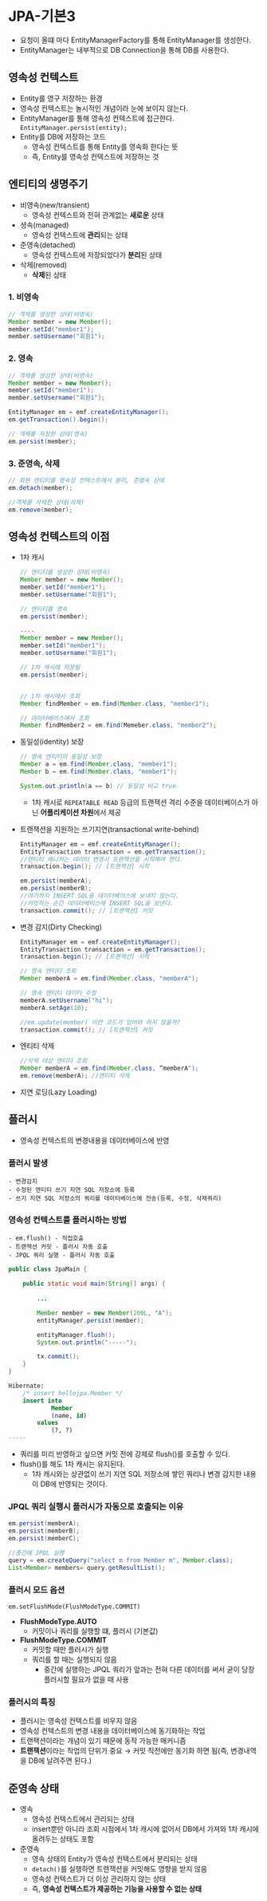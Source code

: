 # JPA-기본3

- 요청이 올떄 마다 EntityManagerFactory를 통해 EntityManager를 생성한다.
- EntityManager는 내부적으로 DB Connection을 통해 DB를 사용한다.


## 영속성 컨텍스트

- Entity를 영구 저장하는 환경
- 영속성 컨텍스트는 놀시적인 개념이라 눈에 보이지 않는다.
- EntityManager를 통해 영속성 컨텍스트에 접근한다.
`EntityManager.persist(entity);`
- Entity를 DB에 저장하는 코드
    - 영속성 컨텍스트를 통해 Entity를 영속화 한다는 뜻
    - 즉, Entity를 영속성 컨텍스트에 저장하는 것

## 엔티티의 생명주기

- 비영속(new/transient)
    - 영속성 컨텍스트와 전혀 관계없는 **새로운** 상태
- 셩속(managed)
    - 영속성 컨텍스트에 **관리**되는 상태
- 준영속(detached)
    - 영속성 컨텍스트에 저장되었다가 **분리**된 상태
- 삭제(removed)
    - **삭제**된 상태

### 1. 비영속
```java
// 객체를 생성한 상태(비영속)
Member member = new Member();
member.setId("member1");
member.setUsername("회원1");
```

### 2. 영속
```java
// 객체를 생성한 상태(비영속)
Member member = new Member();
member.setId("member1");
member.setUsername("회원1");

EntityManager em = emf.createEntityManager();
em.getTransaction().begin();

// 객체를 저장한 상태(영속)
em.persist(member);
```

### 3. 준영속, 삭제

```java
// 회원 엔티티를 영속성 컨텍스트에서 분리, 준영속 상태
em.detach(member);
```

```java
//객체를 삭제한 상태(삭제)
em.remove(member);
```

## 영속성 컨텍스트의 이점

- 1차 캐시
    ```java
    // 엔티티를 생성한 상태(비영속)
    Member member = new Member();
    member.setId("member1");
    member.setUsername("회원1");

    // 엔티티를 영속
    em.persist(member);

    ---- 
    Member member = new Member();
    member.setId("member1");
    member.setUsername("회원1");

    // 1차 캐시에 저장됨
    em.persist(member);
    

    // 1차 캐시에서 조회
    Member findMember = em.find(Member.class, "member1");

    // 데이터베이스에서 조회
    Member findMember2 = em.find(Memeber.class, "member2");
    ```
- 동일성(identity) 보장
    ```java
    // 영속 엔티티의 동일성 보장
    Member a = em.find(Member.class, "member1");
    Member b = em.find(Member.class, "member1");

    System.out.println(a == b) // 동일성 비교 true
    ```
    - 1차 캐시로 `REPEATABLE READ` 등급의 트랜잭션 격리 수준을 데이터베이스가 아닌 **어플리케이션 차원**에서 제공
    
- 트랜잭션을 지원하는 쓰기지연(transactional write-behind)
    ```java
    EntityManager em = emf.createEntityManager();
    EntityTransaction transaction = em.getTransaction();
    //엔티티 매니저는 데이터 변경시 트랜잭션을 시작해야 한다.
    transaction.begin(); // [트랜잭션] 시작

    em.persist(memberA);
    em.persist(memberB);
    //여기까지 INSERT SQL을 데이터베이스에 보내지 않는다.
    //커밋하는 순간 데이터베이스에 INSERT SQL을 보낸다.
    transaction.commit(); // [트랜잭션] 커밋
    ```
- 변경 감지(Dirty Checking) 
    ```java
    EntityManager em = emf.createEntityManager();
    EntityTransaction transaction = em.getTransaction();
    transaction.begin(); // [트랜잭션] 시작

    // 영속 엔티티 조회
    Member memberA = em.find(Member.class, "memberA");

    // 영속 엔티티 데이터 수정
    memberA.setUsername("hi");
    memberA.setAge(10);

    //em.update(member) 이런 코드가 있어야 하지 않을까?
    transaction.commit(); // [트랜잭션] 커밋
    ```
- 엔티티 삭제
    ```java
    //삭제 대상 엔티티 조회
    Member memberA = em.find(Member.class, “memberA");
    em.remove(memberA); //엔티티 삭제
    ```
- 지연 로딩(Lazy Loading)

## 플러시
- 영속성 컨텍스트의 변경내용을 데이터베이스에 반영

### 플러시 발생
    - 변경감지
    - 수정된 엔티티 쓰기 지연 SQL 저장소에 등록
    - 쓰기 지연 SQL 저장소의 쿼리를 데이터베이스에 전송(등록, 수정, 삭제쿼리)

### 영속성 컨텍스트를 플러시하는 방법
    - em.flush() - 직접호출 
    - 트랜잭션 커밋 - 플러시 자동 호출
    - JPQL 쿼리 실행 - 플러시 자동 호출

```java
public class JpaMain {

    public static void main(String[] args) {
        
        ...

        Member member = new Member(200L, "A");
        entityManager.persist(member);

        entityManager.flush();
        System.out.println("-----");

        tx.commit();
    }
}
```
```sql
Hibernate: 
    /* insert hellojpa.Member */ 
    insert into
            Member
            (name, id) 
        values
            (?, ?)
-----
```
- 쿼리를 미리 반영하고 싶으면 커밋 전에 강제로 flush()를 호출할 수 있다.
- flush()를 해도 1차 캐시는 유지된다.
    - 1차 캐시와는 상관없이 쓰기 지연 SQL 저장소에 쌓인 쿼리나 변경 감지한 내용이 DB에 반영되는 것이다.


### JPQL 쿼리 실행시 플러시가 자동으로 호출되는 이유
```java
em.persist(memberA);
em.persist(memberB);
em.persist(memberC);

//중간에 JPQL 실행
query = em.createQuery("select m from Member m", Member.class);
List<Member> members= query.getResultList();
```

### 플러시 모드 옵션

`em.setFlushMode(FlushModeType.COMMIT)`
- **FlushModeType.AUTO**
    - 커밋이나 쿼리를 실행할 떄, 플러시 (기본값)
- **FlushModeType.COMMIT**
    - 커밋할 때만 플러시가 실행
    - 쿼리를 할 때는 실행되지 않음
        - 중간에 실행하는 JPQL 쿼리가 앞과는 전혀 다른 데이터를 써서 굳이 당장 플러시할 필요가 없을 때 사용

### 플러시의 특징
- 플러시는 영속성 컨텍스트를 비우지 않음
- 영속성 컨텍스트의 변경 내용을 데이터베이스에 동기화하는 작업
- 트랜잭션이라는 개념이 있기 때문에 동작 가능한 매커니즘
- **트랜잭션**이라는 작업의 단위가 중요 &rarr; 커밋 직전에만 동기화 하면 됨(즉, 변경내역을 DB에 날려주면 된다.)


## 준영속 상태

- 영속
    - 영속성 컨텍스트에서 관리되는 상태
    - insert뿐만 아니라 조회 시점에서 1차 캐시에 없어서 DB에서 가져와 1차 캐시에 올려두는 상태도 포함
- 준영속
    - 영속 상태의 Entity가 영속성 컨텍스트에서 분리되는 상태
    - `detach()`를 실행하면 트랜잭션을 커밋해도 영향을 받지 않음
    - 영속성 컨텍스트가 더 이상 관리하지 않는 상태
    - 즉, **영속성 컨텍스트가 제공하는 기능을 사용할 수 없는 상태**